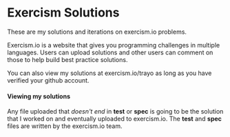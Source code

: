 # Exercism Solutions
These are my solutions and iterations on exercism.io problems.

Exercism.io is a website that gives you programming challenges in 
multiple languages. Users can upload solutions and other users
can comment on those to help build best practice solutions.

You can also view my solutions at exercism.io/trayo as long
as you have verified your github account.

#### Viewing my solutions

Any file uploaded that *doesn't end* in **test** or **spec** is going
to be the solution that I worked on and eventually uploaded to
exercism.io. The **test** and **spec** files are written by the
exercism.io team.
